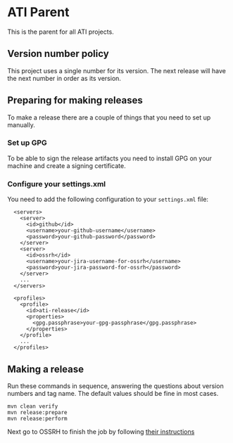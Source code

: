 # ATI Parent

This is the parent for all ATI projects.

## Version number policy

This project uses a single number for its version. The next release will have
the next number in order as its version.

## Preparing for making releases

To make a release there are a couple of things that you need to set up manually.

### Set up GPG

To be able to sign the release artifacts you need to install GPG on your machine
and create a signing certificate. 

### Configure your settings.xml

You need to add the following configuration to your ```settings.xml``` file:
```
  <servers>
    <server>
      <id>github</id>
      <username>your-github-username</username>
      <password>your-github-password</password>
    </server>
    <server>
      <id>ossrh</id>
      <username>your-jira-username-for-ossrh</username>
      <password>your-jira-password-for-ossrh</password>
    </server>
    ...
  </servers>

  <profiles>
    <profile>
      <id>ati-release</id>
      <properties>
        <gpg.passphrase>your-gpg-passphrase</gpg.passphrase>
      </properties>
    </profile>
    ...
  </profiles>

```

## Making a release

Run these commands in sequence, answering the questions about version numbers
and tag name. The default values should be fine in most cases.

```
mvn clean verify
mvn release:prepare
mvn release:perform
```

Next go to OSSRH to finish the job by following
[their instructions](http://central.sonatype.org/pages/releasing-the-deployment.html)
